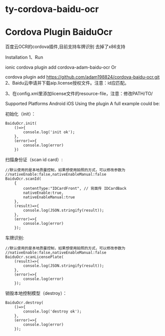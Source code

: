 # ty-cordova-baidu-ocr
Cordova Plugin BaiduOcr
================================

百度云OCR的cordova插件,目前支持车牌识别  去掉了x86支持

Installation
1、Run

ionic cordova plugin add cordova-adam-baidu-ocr
Or

cordova plugin add https://github.com/adam198824/cordova-baidu-ocr.git
2、Baidu云申请并下载aip.license授权文件。注意：id应匹配。

3、在config.xml里添加license文件的resource-file，注意：修改PATH/TO/

<platform name="android">
    <resource-file src="PATH/TO/aip-android.license" target="app/src/main/assets/aip.license" />
</platform>
<platform name="ios">
    <resource-file src="PATH/TO/aip-ios.license" target="aip.license" />
</platform>
Supported Platforms
Android
iOS
Using the plugin
A full example could be:

初始化（init）：

    BaiduOcr.init(
        ()=>{
            console.log('init ok');
        },
        (error)=>{
            console.log(error)
        })
扫描身份证（scan id card）:

    //默认使用的是本地质量控制，如果想使用拍照的方式，可以修改参数为
    //nativeEnable:false,nativeEnableManual:false
    BaiduOcr.scanId(
        {
            contentType:"IDCardFront", // 背面传 IDCardBack
            nativeEnable:true,
            nativeEnableManual:true
        },
        (result)=>{
            console.log(JSON.stringify(result));
        },
        (error)=>{
            console.log(error)
        });
车牌识别:

    //默认使用的是本地质量控制，如果想使用拍照的方式，可以修改参数为
    //nativeEnable:false,nativeEnableManual:false
    BaiduOcr.scanLicensePlate(
        (result)=>{
            console.log(JSON.stringify(result));
        },
        (error)=>{
            console.log(error)
        });
销毁本地控制模型（destroy）：

    BaiduOcr.destroy(
        ()=>{
            console.log('destroy ok');
        },
        (error)=>{
            console.log(error)
        });
